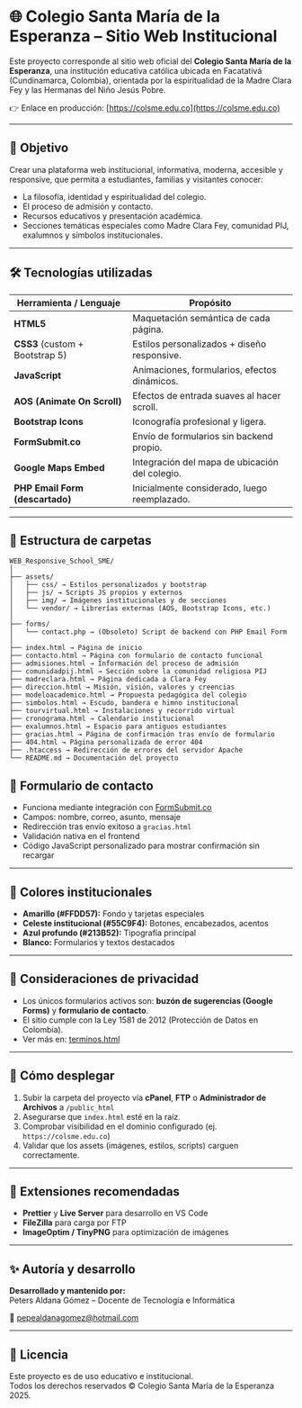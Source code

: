# 🌐 Colegio Santa María de la Esperanza – Sitio Web Institucional

Este proyecto corresponde al sitio web oficial del **Colegio Santa María de la Esperanza**, una institución educativa católica ubicada en Facatativá (Cundinamarca, Colombia), orientada por la espiritualidad de la Madre Clara Fey y las Hermanas del Niño Jesús Pobre.

👉 Enlace en producción: [https://colsme.edu.co](https://colsme.edu.co)

---

## 🧭 Objetivo

Crear una plataforma web institucional, informativa, moderna, accesible y responsive, que permita a estudiantes, familias y visitantes conocer:

- La filosofía, identidad y espiritualidad del colegio.
- El proceso de admisión y contacto.
- Recursos educativos y presentación académica.
- Secciones temáticas especiales como Madre Clara Fey, comunidad PIJ, exalumnos y símbolos institucionales.

---

## 🛠️ Tecnologías utilizadas

| Herramienta / Lenguaje  | Propósito                                      |
|-------------------------|-----------------------------------------------|
| **HTML5**               | Maquetación semántica de cada página.         |
| **CSS3** (custom + Bootstrap 5) | Estilos personalizados + diseño responsive.   |
| **JavaScript**          | Animaciones, formularios, efectos dinámicos.  |
| **AOS (Animate On Scroll)** | Efectos de entrada suaves al hacer scroll.   |
| **Bootstrap Icons**     | Iconografía profesional y ligera.             |
| **FormSubmit.co**       | Envío de formularios sin backend propio.      |
| **Google Maps Embed**   | Integración del mapa de ubicación del colegio.|
| **PHP Email Form (descartado)** | Inicialmente considerado, luego reemplazado. |

---


## 📁 Estructura de carpetas

```
WEB_Responsive_School_SME/
│
├── assets/
│   ├── css/ → Estilos personalizados y bootstrap
│   ├── js/ → Scripts JS propios y externos
│   ├── img/ → Imágenes institucionales y de secciones
│   └── vendor/ → Librerías externas (AOS, Bootstrap Icons, etc.)
│
├── forms/
│   └── contact.php → (Obsoleto) Script de backend con PHP Email Form
│
├── index.html → Página de inicio
├── contacto.html → Página con formulario de contacto funcional
├── admisiones.html → Información del proceso de admisión
├── comunidadpij.html → Sección sobre la comunidad religiosa PIJ
├── madreclara.html → Página dedicada a Clara Fey
├── direccion.html → Misión, visión, valores y creencias
├── modeloacademico.html → Propuesta pedagógica del colegio
├── simbolos.html → Escudo, bandera e himno institucional
├── tourvirtual.html → Instalaciones y recorrido virtual
├── cronograma.html → Calendario institucional
├── exalumnos.html → Espacio para antiguos estudiantes
├── gracias.html → Página de confirmación tras envío de formulario
├── 404.html → Página personalizada de error 404
├── .htaccess → Redirección de errores del servidor Apache
└── README.md → Documentación del proyecto
```



## 📨 Formulario de contacto

- Funciona mediante integración con [FormSubmit.co](https://formsubmit.co/)
- Campos: nombre, correo, asunto, mensaje
- Redirección tras envío exitoso a `gracias.html`
- Validación nativa en el frontend
- Código JavaScript personalizado para mostrar confirmación sin recargar

---

## 🎨 Colores institucionales

- **Amarillo (#FFDD57):** Fondo y tarjetas especiales
- **Celeste institucional (#55C9F4):** Botones, encabezados, acentos
- **Azul profundo (#213B52):** Tipografía principal
- **Blanco:** Formularios y textos destacados

---

## 🔐 Consideraciones de privacidad

- Los únicos formularios activos son: **buzón de sugerencias (Google Forms)** y **formulario de contacto**.
- El sitio cumple con la Ley 1581 de 2012 (Protección de Datos en Colombia).
- Ver más en: [terminos.html](terminos.html)

---

## 🚀 Cómo desplegar

1. Subir la carpeta del proyecto vía **cPanel**, **FTP** o **Administrador de Archivos** a `/public_html`
2. Asegurarse que `index.html` esté en la raíz.
3. Comprobar visibilidad en el dominio configurado (ej. `https://colsme.edu.co`)
4. Validar que los assets (imágenes, estilos, scripts) carguen correctamente.

---

## 🧩 Extensiones recomendadas

- **Prettier** y **Live Server** para desarrollo en VS Code
- **FileZilla** para carga por FTP
- **ImageOptim / TinyPNG** para optimización de imágenes

---

## ✨ Autoría y desarrollo

**Desarrollado y mantenido por:**  
Peters Aldana Gómez – Docente de Tecnología e Informática  
 
📧 [pepealdanagomez@hotmail.com](mailto:pepealdanagomez@hotmail.com)

---

## 📜 Licencia

Este proyecto es de uso educativo e institucional.  
Todos los derechos reservados © Colegio Santa María de la Esperanza 2025.


